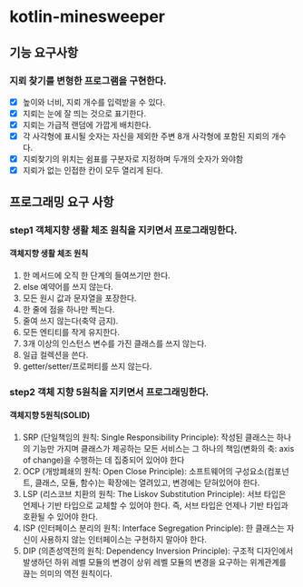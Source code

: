 # kotlin-minesweeper

## 기능 요구사항
### 지뢰 찾기를 변형한 프로그램을 구현한다.
-[x] 높이와 너비, 지뢰 개수를 입력받을 수 있다.
-[x] 지뢰는 눈에 잘 띄는 것으로 표기한다.
-[x] 지뢰는 가급적 랜덤에 가깝게 배치한다.
-[x] 각 사각형에 표시될 숫자는 자신을 제외한 주변 8개 사각형에 포함된 지뢰의 개수다.
-[x] 지뢰찾기의 위치는 쉼표를 구분자로 지정하며 두개의 숫자가 와야함
-[x] 지뢰가 없는 인접한 칸이 모두 열리게 된다.

## 프로그래밍 요구 사항
### step1 객체지향 생활 체조 원칙을 지키면서 프로그래밍한다.

#### 객체지향 생활 체조 원칙
1. 한 메서드에 오직 한 단계의 들여쓰기만 한다.
2. else 예약어를 쓰지 않는다.
3. 모든 원시 값과 문자열을 포장한다.
4. 한 줄에 점을 하나만 찍는다.
5. 줄여 쓰지 않는다(축약 금지).
6. 모든 엔티티를 작게 유지한다.
7. 3개 이상의 인스턴스 변수를 가진 클래스를 쓰지 않는다.
8. 일급 컬렉션을 쓴다.
9. getter/setter/프로퍼티를 쓰지 않는다.

### step2 객체 지향 5원칙을 지키면서 프로그래밍한다.
#### 객체지향 5원칙(SOLID)
1. SRP (단일책임의 원칙: Single Responsibility Principle): 작성된 클래스는 하나의 기능만 가지며 클래스가 제공하는 모든 서비스는 그 하나의 책임(변화의 축: axis of change)을 수행하는 데 집중되어 있어야 한다
2. OCP (개방폐쇄의 원칙: Open Close Principle): 소프트웨어의 구성요소(컴포넌트, 클래스, 모듈, 함수)는 확장에는 열려있고, 변경에는 닫혀있어야 한다.
3. LSP (리스코브 치환의 원칙: The Liskov Substitution Principle): 서브 타입은 언제나 기반 타입으로 교체할 수 있어야 한다. 즉, 서브 타입은 언제나 기반 타입과 호환될 수 있어야 한다.
4. ISP (인터페이스 분리의 원칙: Interface Segregation Principle): 한 클래스는 자신이 사용하지 않는 인터페이스는 구현하지 말아야 한다.
5. DIP (의존성역전의 원칙: Dependency Inversion Principle): 구조적 디자인에서 발생하던 하위 레벨 모듈의 변경이 상위 레벨 모듈의 변경을 요구하는 위계관계를 끊는 의미의 역전 원칙이다.
